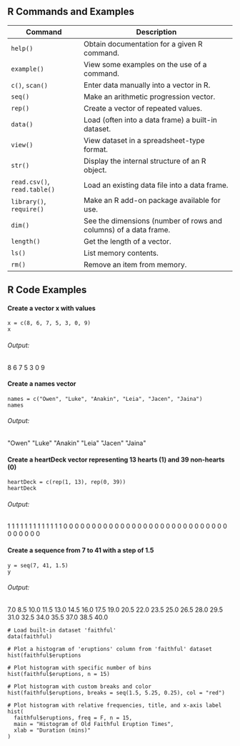 ## R Commands and Examples

| Command                | Description                                                              |
|------------------------|--------------------------------------------------------------------------|
| `help()`               | Obtain documentation for a given R command.                             |
| `example()`            | View some examples on the use of a command.                             |
| `c()`, `scan()`        | Enter data manually into a vector in R.                                 |
| `seq()`                | Make an arithmetic progression vector.                                  |
| `rep()`                | Create a vector of repeated values.                                     |
| `data()`               | Load (often into a data frame) a built-in dataset.                      |
| `view()`               | View dataset in a spreadsheet-type format.                              |
| `str()`                | Display the internal structure of an R object.                          |
| `read.csv()`, `read.table()` | Load an existing data file into a data frame.                |
| `library()`, `require()` | Make an R add-on package available for use.                        |
| `dim()`                | See the dimensions (number of rows and columns) of a data frame.        |
| `length()`             | Get the length of a vector.                                             |
| `ls()`                 | List memory contents.                                                   |
| `rm()`                 | Remove an item from memory.                                             |


## R Code Examples

#### Create a vector x with values
```
x = c(8, 6, 7, 5, 3, 0, 9)
x
```
###### Output:
8 6 7 5 3 0 9

#### Create a names vector
```
names = c("Owen", "Luke", "Anakin", "Leia", "Jacen", "Jaina")
names
```
###### Output:
"Owen" "Luke" "Anakin" "Leia" "Jacen" "Jaina"

#### Create a heartDeck vector representing 13 hearts (1) and 39 non-hearts (0)
```
heartDeck = c(rep(1, 13), rep(0, 39))
heartDeck
```
###### Output:
1 1 1 1 1 1 1 1 1 1 1 1 1 0 0 0 0 0 0 0 0 0 0 0 0 0 0 0 0 0 0 0 0 0 0 0 0 0 0 0 0 0 0 0 0 0 0 0

#### Create a sequence from 7 to 41 with a step of 1.5
```
y = seq(7, 41, 1.5)
y
```
###### Output:
7.0 8.5 10.0 11.5 13.0 14.5 16.0 17.5 19.0 20.5 22.0 23.5 25.0 26.5 28.0 29.5 31.0 32.5 34.0 35.5 37.0 38.5 40.0

```
# Load built-in dataset 'faithful'
data(faithful)

# Plot a histogram of 'eruptions' column from 'faithful' dataset
hist(faithful$eruptions

# Plot histogram with specific number of bins
hist(faithful$eruptions, n = 15)

# Plot histogram with custom breaks and color
hist(faithful$eruptions, breaks = seq(1.5, 5.25, 0.25), col = "red")

# Plot histogram with relative frequencies, title, and x-axis label
hist(
  faithful$eruptions, freq = F, n = 15,
  main = "Histogram of Old Faithful Eruption Times",
  xlab = "Duration (mins)"
)

```
